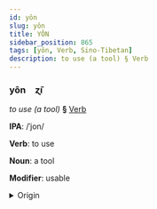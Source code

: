 ```yaml
---
id: yôn
slug: yôn
title: YÔN
sidebar_position: 865
tags: [yôn, Verb, Sino-Tibetan]
description: to use (a tool) § Verb
---
```


### yôn&emsp;<span kind="abugida">ɀ̃ı</span>

*to use (a tool)* **§** [Verb](../../tags/Verb)

**IPA**: /ˈjon/

**Verb**: to use

**Noun**: a tool

**Modifier**: usable

<details>
    <summary>Origin</summary>
    Min, Southern 用 iōng /iɔŋ/<br/>
    <em>Sino-Tibetan Language Family</em>
</details>